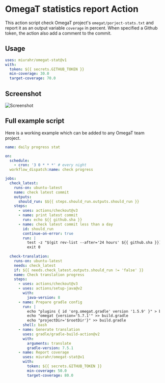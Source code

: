 # OmegaT statistics report Action

This action script check OmegaT project's `omegat/porject-stats.txt` and report it
as an output variable `coverage` in percent.
When specified a Github token, the action also add a comment to the commit.

## Usage

```yaml
uses: miurahr/omegat-stat@v1
with:
  token: ${{ secrets.GITHUB_TOKEN }}
  min-coverage: 30.0
  target-coverage: 70.0
```

## Screenshot

![Screenshot](https://raw.githubusercontent.com/miurahr/omegat-stat/main/img/omegat-stat-snapshot-progress-bar.png)

## Full example script

Here is a working example which can be added to any OmegaT team project.

```yaml
name: daily progress stat

on:
  schedule:
    - cron: '3 0 * * *' # every night
  workflow_dispatch:name: check progress

jobs:
  check_latest:
    runs-on: ubuntu-latest
    name: check latest commit
    outputs:
      should_run: $${{ steps.should_run.outputs.should_run }}
    steps:
      - uses: actions/checkout@v3
      - name: print latest commit
        run: echo ${{ github.sha }}
      - name: check latest commit less than a day
        id: should_run
        continue-on-error: true
        run: |
          test -z "$(git rev-list --after='24 hours' ${{ github.sha }})" && echo "should_run=false" >> $GITHUB_OUTPUT
          exit 0
 
  check-translation:
    runs-on: ubuntu-latest
    needs: check_latest
    if: ${{ needs.check_latest.outputs.should_run != 'false' }}
    name: Check translation progress
    steps:
      - uses: actions/checkout@v3
      - uses: actions/setup-java@v2
        with:
          java-version: 8
      - name: Prepare gradle config
        run: |
          echo "plugins { id 'org.omegat.gradle' version '1.5.9' }" > build.gradle
          echo "omegat {version='5.7.1'" >> build.gradle
          echo "projectDir='$rootDir'}" >> build.gradle
        shell: bash
      - name: Generate translation
        uses: gradle/gradle-build-action@v2
        with:
          arguments: translate
          gradle-version: 7.5.1
      - name: Report coverage
        uses: miurahr/omegat-stat@v1
        with:
          token: ${{ secrets.GITHUB_TOKEN }}
          min-coverage: 50.0
          target-coverage: 80.0
```
